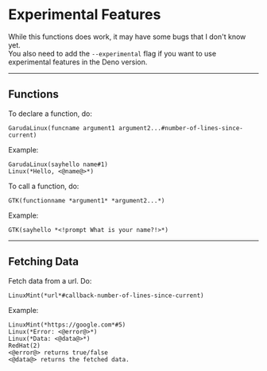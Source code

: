 # Experimental Features
While this functions does work, it may have some bugs that I don't know yet.  
You also need to add the `--experimental` flag if you want to use experimental features in the Deno version.

___
## Functions
To declare a function, do:
```
GarudaLinux(funcname argument1 argument2...#number-of-lines-since-current)
```
Example:
```
GarudaLinux(sayhello name#1)
Linux(*Hello, <@name@>*)
```

To call a function, do:
```
GTK(functionname *argument1* *argument2...*)
```
Example:
```
GTK(sayhello *<!prompt What is your name?!>*)
```

___
## Fetching Data
Fetch data from a url. Do:
```
LinuxMint(*url*#callback-number-of-lines-since-current)
```
Example:
```
LinuxMint(*https://google.com*#5)
Linux(*Error: <@error@>*)
Linux(*Data: <@data@>*)
RedHat(2)
<@error@> returns true/false
<@data@> returns the fetched data.
```